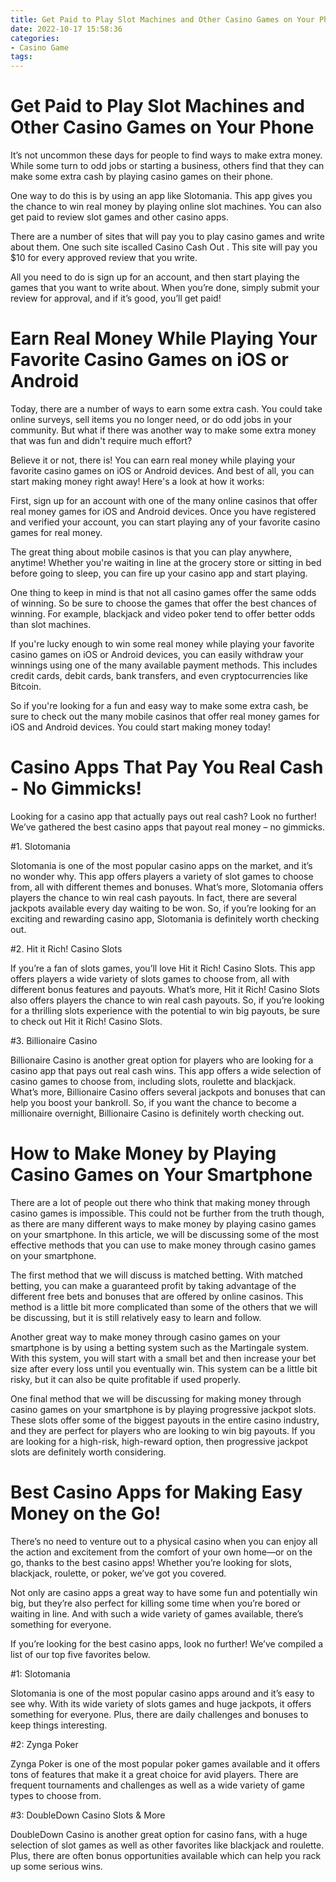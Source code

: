 ```yaml
---
title: Get Paid to Play Slot Machines and Other Casino Games on Your Phone
date: 2022-10-17 15:58:36
categories:
- Casino Game
tags:
---
```



#  Get Paid to Play Slot Machines and Other Casino Games on Your Phone

It’s not uncommon these days for people to find ways to make extra money. While some turn to odd jobs or starting a business, others find that they can make some extra cash by playing casino games on their phone.

One way to do this is by using an app like Slotomania. This app gives you the chance to win real money by playing online slot machines. You can also get paid to review slot games and other casino apps.

There are a number of sites that will pay you to play casino games and write about them. One such site iscalled Casino Cash Out . This site will pay you $10 for every approved review that you write.

All you need to do is sign up for an account, and then start playing the games that you want to write about. When you’re done, simply submit your review for approval, and if it’s good, you’ll get paid!

#  Earn Real Money While Playing Your Favorite Casino Games on iOS or Android
Today, there are a number of ways to earn some extra cash. You could take online surveys, sell items you no longer need, or do odd jobs in your community. But what if there was another way to make some extra money that was fun and didn't require much effort?

Believe it or not, there is! You can earn real money while playing your favorite casino games on iOS or Android devices. And best of all, you can start making money right away! Here's a look at how it works:

First, sign up for an account with one of the many online casinos that offer real money games for iOS and Android devices. Once you have registered and verified your account, you can start playing any of your favorite casino games for real money.

The great thing about mobile casinos is that you can play anywhere, anytime! Whether you're waiting in line at the grocery store or sitting in bed before going to sleep, you can fire up your casino app and start playing.

One thing to keep in mind is that not all casino games offer the same odds of winning. So be sure to choose the games that offer the best chances of winning. For example, blackjack and video poker tend to offer better odds than slot machines.

If you're lucky enough to win some real money while playing your favorite casino games on iOS or Android devices, you can easily withdraw your winnings using one of the many available payment methods. This includes credit cards, debit cards, bank transfers, and even cryptocurrencies like Bitcoin.

So if you're looking for a fun and easy way to make some extra cash, be sure to check out the many mobile casinos that offer real money games for iOS and Android devices. You could start making money today!

#  Casino Apps That Pay You Real Cash - No Gimmicks!

Looking for a casino app that actually pays out real cash? Look no further! We’ve gathered the best casino apps that payout real money – no gimmicks.

#1. Slotomania

Slotomania is one of the most popular casino apps on the market, and it’s no wonder why. This app offers players a variety of slot games to choose from, all with different themes and bonuses. What’s more, Slotomania offers players the chance to win real cash payouts. In fact, there are several jackpots available every day waiting to be won. So, if you’re looking for an exciting and rewarding casino app, Slotomania is definitely worth checking out.

#2. Hit it Rich! Casino Slots

If you’re a fan of slots games, you’ll love Hit it Rich! Casino Slots. This app offers players a wide variety of slots games to choose from, all with different bonus features and payouts. What’s more, Hit it Rich! Casino Slots also offers players the chance to win real cash payouts. So, if you’re looking for a thrilling slots experience with the potential to win big payouts, be sure to check out Hit it Rich! Casino Slots.

#3. Billionaire Casino

Billionaire Casino is another great option for players who are looking for a casino app that pays out real cash wins. This app offers a wide selection of casino games to choose from, including slots, roulette and blackjack. What’s more, Billionaire Casino offers several jackpots and bonuses that can help you boost your bankroll. So, if you want the chance to become a millionaire overnight, Billionaire Casino is definitely worth checking out.

#  How to Make Money by Playing Casino Games on Your Smartphone

There are a lot of people out there who think that making money through casino games is impossible. This could not be further from the truth though, as there are many different ways to make money by playing casino games on your smartphone. In this article, we will be discussing some of the most effective methods that you can use to make money through casino games on your smartphone.

The first method that we will discuss is matched betting. With matched betting, you can make a guaranteed profit by taking advantage of the different free bets and bonuses that are offered by online casinos. This method is a little bit more complicated than some of the others that we will be discussing, but it is still relatively easy to learn and follow.

Another great way to make money through casino games on your smartphone is by using a betting system such as the Martingale system. With this system, you will start with a small bet and then increase your bet size after every loss until you eventually win. This system can be a little bit risky, but it can also be quite profitable if used properly.

One final method that we will be discussing for making money through casino games on your smartphone is by playing progressive jackpot slots. These slots offer some of the biggest payouts in the entire casino industry, and they are perfect for players who are looking to win big payouts. If you are looking for a high-risk, high-reward option, then progressive jackpot slots are definitely worth considering.

#  Best Casino Apps for Making Easy Money on the Go!

There’s no need to venture out to a physical casino when you can enjoy all the action and excitement from the comfort of your own home—or on the go, thanks to the best casino apps! Whether you’re looking for slots, blackjack, roulette, or poker, we’ve got you covered.

Not only are casino apps a great way to have some fun and potentially win big, but they’re also perfect for killing some time when you’re bored or waiting in line. And with such a wide variety of games available, there’s something for everyone.

If you’re looking for the best casino apps, look no further! We’ve compiled a list of our top five favorites below.

#1: Slotomania

Slotomania is one of the most popular casino apps around and it’s easy to see why. With its wide variety of slots games and huge jackpots, it offers something for everyone. Plus, there are daily challenges and bonuses to keep things interesting.

#2: Zynga Poker

Zynga Poker is one of the most popular poker games available and it offers tons of features that make it a great choice for avid players. There are frequent tournaments and challenges as well as a wide variety of game types to choose from.

#3: DoubleDown Casino Slots & More

DoubleDown Casino is another great option for casino fans, with a huge selection of slot games as well as other favorites like blackjack and roulette. Plus, there are often bonus opportunities available which can help you rack up some serious wins.